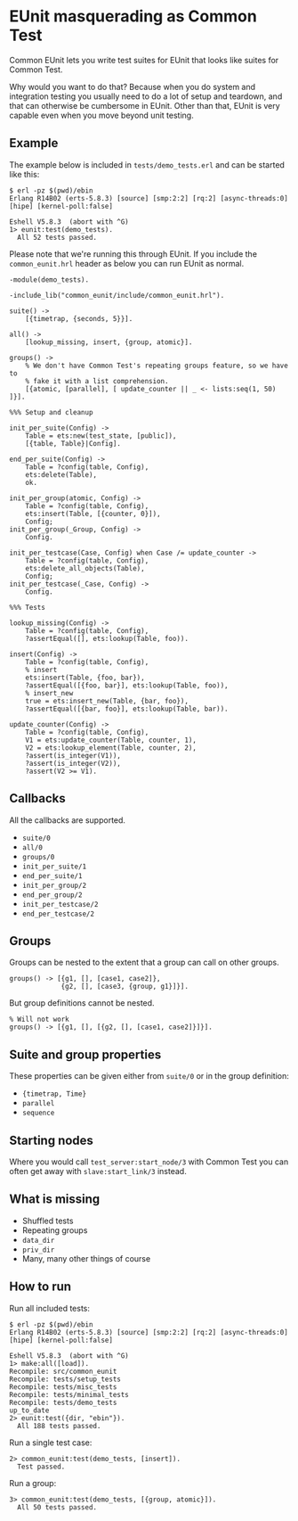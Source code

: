 EUnit masquerading as Common Test
=================================

Common EUnit lets you write test suites for EUnit that looks like suites for Common Test.

Why would you want to do that? Because when you do system and integration testing you usually need to do a lot of setup and teardown, and that can otherwise be cumbersome in EUnit. Other than that, EUnit is very capable even when you move beyond unit testing.

Example
-------

The example below is included in `tests/demo_tests.erl` and can be started like this:

    $ erl -pz $(pwd)/ebin
    Erlang R14B02 (erts-5.8.3) [source] [smp:2:2] [rq:2] [async-threads:0] [hipe] [kernel-poll:false]

    Eshell V5.8.3  (abort with ^G)
    1> eunit:test(demo_tests).
      All 52 tests passed.

Please note that we're running this through EUnit. If you include the `common_eunit.hrl` header as below you can run EUnit as normal.

    -module(demo_tests).
    
    -include_lib("common_eunit/include/common_eunit.hrl").
    
    suite() ->
        [{timetrap, {seconds, 5}}].
    
    all() ->
        [lookup_missing, insert, {group, atomic}].
    
    groups() ->
        % We don't have Common Test's repeating groups feature, so we have to
        % fake it with a list comprehension.
        [{atomic, [parallel], [ update_counter || _ <- lists:seq(1, 50) ]}].
    
    %%% Setup and cleanup
    
    init_per_suite(Config) ->
        Table = ets:new(test_state, [public]),
        [{table, Table}|Config].
    
    end_per_suite(Config) ->
        Table = ?config(table, Config),
        ets:delete(Table),
        ok.
    
    init_per_group(atomic, Config) ->
        Table = ?config(table, Config),
        ets:insert(Table, [{counter, 0}]),
        Config;
    init_per_group(_Group, Config) ->
        Config.
    
    init_per_testcase(Case, Config) when Case /= update_counter ->
        Table = ?config(table, Config),
        ets:delete_all_objects(Table),
        Config;
    init_per_testcase(_Case, Config) ->
        Config.
    
    %%% Tests
    
    lookup_missing(Config) ->
        Table = ?config(table, Config),
        ?assertEqual([], ets:lookup(Table, foo)).
    
    insert(Config) ->
        Table = ?config(table, Config),
        % insert
        ets:insert(Table, {foo, bar}),
        ?assertEqual([{foo, bar}], ets:lookup(Table, foo)),
        % insert_new
        true = ets:insert_new(Table, {bar, foo}),
        ?assertEqual([{bar, foo}], ets:lookup(Table, bar)).
    
    update_counter(Config) ->
        Table = ?config(table, Config),
        V1 = ets:update_counter(Table, counter, 1),
        V2 = ets:lookup_element(Table, counter, 2),
        ?assert(is_integer(V1)),
        ?assert(is_integer(V2)),
        ?assert(V2 >= V1).

Callbacks
---------
All the callbacks are supported.

* `suite/0`
* `all/0`
* `groups/0`
* `init_per_suite/1`
* `end_per_suite/1`
* `init_per_group/2`
* `end_per_group/2`
* `init_per_testcase/2`
* `end_per_testcase/2`

Groups
------
Groups can be nested to the extent that a group can call on other groups.

    groups() -> [{g1, [], [case1, case2]},
                 {g2, [], [case3, {group, g1}]}].

But group definitions cannot be nested.

    % Will not work
    groups() -> [{g1, [], [{g2, [], [case1, case2]}]}].

Suite and group properties
--------------------------
These properties can be given either from `suite/0` or in the group definition:

* `{timetrap, Time}`
* `parallel`
* `sequence`

Starting nodes
--------------
Where you would call `test_server:start_node/3` with Common Test you can often get away with `slave:start_link/3` instead.

What is missing
---------------
* Shuffled tests
* Repeating groups
* `data_dir`
* `priv_dir`
* Many, many other things of course

How to run
----------

Run all included tests:

    $ erl -pz $(pwd)/ebin
    Erlang R14B02 (erts-5.8.3) [source] [smp:2:2] [rq:2] [async-threads:0] [hipe] [kernel-poll:false]
    
    Eshell V5.8.3  (abort with ^G)
    1> make:all([load]).
    Recompile: src/common_eunit
    Recompile: tests/setup_tests
    Recompile: tests/misc_tests
    Recompile: tests/minimal_tests
    Recompile: tests/demo_tests
    up_to_date
    2> eunit:test({dir, "ebin"}).
      All 188 tests passed.
    
Run a single test case:

    2> common_eunit:test(demo_tests, [insert]).
      Test passed.

Run a group:

    3> common_eunit:test(demo_tests, [{group, atomic}]).
      All 50 tests passed.

